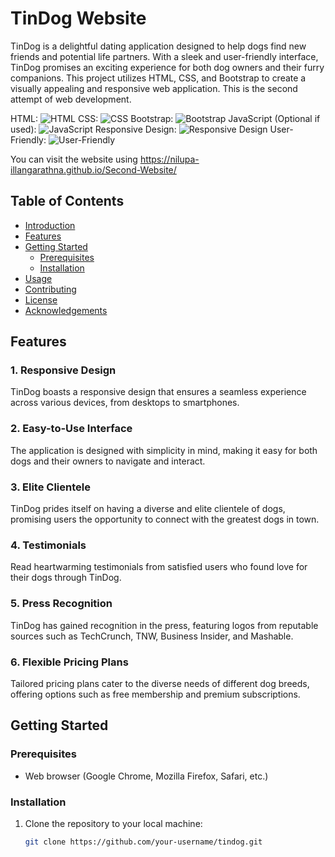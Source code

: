 # TinDog Website

TinDog is a delightful dating application designed to help dogs find new friends and potential life partners. With a sleek and user-friendly interface, TinDog promises an exciting experience for both dog owners and their furry companions. This project utilizes HTML, CSS, and Bootstrap to create a visually appealing and responsive web application. This is the second attempt of web development. 

HTML: ![HTML](https://img.shields.io/badge/HTML-5-blue?style=for-the-badge&logo=html5)
CSS: ![CSS](https://img.shields.io/badge/CSS-3-orange?style=for-the-badge&logo=css3)
Bootstrap: ![Bootstrap](https://img.shields.io/badge/Bootstrap-4-purple?style=for-the-badge&logo=bootstrap)
JavaScript (Optional if used): ![JavaScript](https://img.shields.io/badge/JavaScript-ES6-yellow?style=for-the-badge&logo=javascript)
Responsive Design: ![Responsive Design](https://img.shields.io/badge/Responsive-Design-blueviolet?style=for-the-badge)
User-Friendly: ![User-Friendly](https://img.shields.io/badge/User-Friendly-brightgreen?style=for-the-badge)

You can visit the website using
 https://nilupa-illangarathna.github.io/Second-Website/

## Table of Contents
- [Introduction](#tindog---a-dating-app-for-dogs)
- [Features](#features)
- [Getting Started](#getting-started)
  - [Prerequisites](#prerequisites)
  - [Installation](#installation)
- [Usage](#usage)
- [Contributing](#contributing)
- [License](#license)
- [Acknowledgements](#acknowledgements)

## Features

### 1. Responsive Design
TinDog boasts a responsive design that ensures a seamless experience across various devices, from desktops to smartphones.

### 2. Easy-to-Use Interface
The application is designed with simplicity in mind, making it easy for both dogs and their owners to navigate and interact.

### 3. Elite Clientele
TinDog prides itself on having a diverse and elite clientele of dogs, promising users the opportunity to connect with the greatest dogs in town.

### 4. Testimonials
Read heartwarming testimonials from satisfied users who found love for their dogs through TinDog.

### 5. Press Recognition
TinDog has gained recognition in the press, featuring logos from reputable sources such as TechCrunch, TNW, Business Insider, and Mashable.

### 6. Flexible Pricing Plans
Tailored pricing plans cater to the diverse needs of different dog breeds, offering options such as free membership and premium subscriptions.

## Getting Started

### Prerequisites
- Web browser (Google Chrome, Mozilla Firefox, Safari, etc.)

### Installation
1. Clone the repository to your local machine:
   ```bash
   git clone https://github.com/your-username/tindog.git
